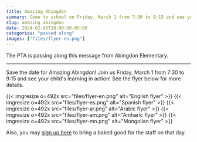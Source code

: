 ```yaml
--- 
title: Amazing Abingdon
summary: Come to school on Friday, March 1 from 7:30 to 9:15 and see your child's learning in action.
slug: amazing abingdon
date: 2024-02-05T20:00:00-05:00
categories: "passed along"
images: ["files/flyer-en.png"]
---
```


The PTA is passing along this message from Abingdon Elementary.

---

Save the date for Amazing Abingdon! Join us Friday, March 1 from 7:30 to 9:15 and see your child's learning in action! See the flyer below for more details.

{{< imgresize o=492x src="files/flyer-en.png" alt="English flyer" >}}
{{< imgresize o=492x src="files/flyer-es.png" alt="Spanish flyer" >}}
{{< imgresize o=492x src="files/flyer-ar.png" alt="Arabic flyer" >}}
{{< imgresize o=492x src="files/flyer-am.png" alt="Amharic flyer" >}}
{{< imgresize o=492x src="files/flyer-mn.png" alt="Mongolian flyer" >}}

Also, you may [sign up here](https://www.signupgenius.com/go/60B094AA5A72EA75-48244126-amazing) to bring a baked good for the staff on that day.